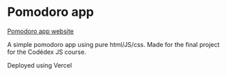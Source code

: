 # Pomodoro app

[Pomodoro app website](https://pomodoro-app-git-main-cs-davimagalhaes-projects.vercel.app)

A simple pomodoro app using pure html/JS/css. Made for the final project for the Codédex JS course. 

Deployed using Vercel
